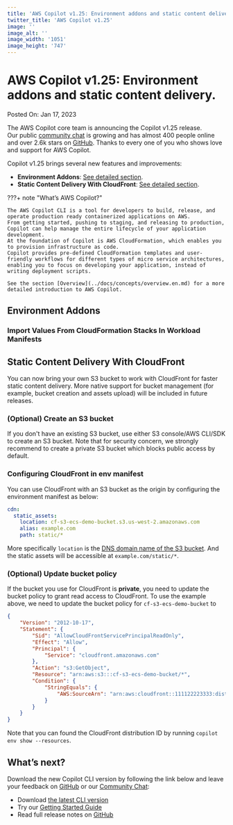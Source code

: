 ```yaml
---
title: 'AWS Copilot v1.25: Environment addons and static content delivery.'
twitter_title: 'AWS Copilot v1.25'
image: ''
image_alt: ''
image_width: '1051'
image_height: '747'
---
```


# AWS Copilot v1.25: Environment addons and static content delivery.

Posted On: Jan 17, 2023

The AWS Copilot core team is announcing the Copilot v1.25 release.  
Our public [сommunity сhat](https://gitter.im/aws/copilot-cli) is growing and has almost 400 people online and over 2.6k stars on [GitHub](http://github.com/aws/copilot-cli/).
Thanks to every one of you who shows love and support for AWS Copilot.

Copilot v1.25 brings several new features and improvements:

- **Environment Addons**: [See detailed section](#environment-addons).
- **Static Content Delivery With CloudFront**: [See detailed section](#static-content-delivery-with-cloudfront).

???+ note "What’s AWS Copilot?"

    The AWS Copilot CLI is a tool for developers to build, release, and operate production ready containerized applications on AWS.
    From getting started, pushing to staging, and releasing to production, Copilot can help manage the entire lifecycle of your application development.
    At the foundation of Copilot is AWS CloudFormation, which enables you to provision infrastructure as code.
    Copilot provides pre-defined CloudFormation templates and user-friendly workflows for different types of micro service architectures,
    enabling you to focus on developing your application, instead of writing deployment scripts.

    See the section [Overview](../docs/concepts/overview.en.md) for a more detailed introduction to AWS Copilot.

## Environment Addons
### Import Values From CloudFormation Stacks In Workload Manifests

## Static Content Delivery With CloudFront
You can now bring your own S3 bucket to work with CloudFront for faster static content delivery. More native support for bucket management (for example, bucket creation and assets upload) will be included in future releases.

### (Optional) Create an S3 bucket
If you don't have an existing S3 bucket, use either S3 console/AWS CLI/SDK to create an S3 bucket. Note that for security concern, we strongly recommend to create a private S3 bucket which blocks public access by default.

### Configuring CloudFront in env manifest
You can use CloudFront with an S3 bucket as the origin by configuring the environment manifest as below:

```yaml
cdn:
  static_assets:
    location: cf-s3-ecs-demo-bucket.s3.us-west-2.amazonaws.com
    alias: example.com
    path: static/*
```

More specifically `location` is the [DNS domain name of the S3 bucket](https://docs.aws.amazon.com/AmazonCloudFront/latest/DeveloperGuide/distribution-web-values-specify.html#DownloadDistValuesDomainName). And the static assets will be accessible at `example.com/static/*`.

### (Optional) Update bucket policy
If the bucket you use for CloudFront is **private**, you need to update the bucket policy to grant read access to CloudFront. To use the example above, we need to update the bucket policy for `cf-s3-ecs-demo-bucket` to

```json
{
    "Version": "2012-10-17",
    "Statement": {
        "Sid": "AllowCloudFrontServicePrincipalReadOnly",
        "Effect": "Allow",
        "Principal": {
            "Service": "cloudfront.amazonaws.com"
        },
        "Action": "s3:GetObject",
        "Resource": "arn:aws:s3:::cf-s3-ecs-demo-bucket/*",
        "Condition": {
            "StringEquals": {
                "AWS:SourceArn": "arn:aws:cloudfront::111122223333:distribution/EDFDVBD6EXAMPLE"
            }
        }
    }
}
```

Note that you can found the CloudFront distribution ID by running `copilot env show --resources`.

## What’s next?

Download the new Copilot CLI version by following the link below and leave your feedback on [GitHub](https://github.com/aws/copilot-cli/) or our [Community Chat](https://gitter.im/aws/copilot-cli):

- Download [the latest CLI version](../docs/getting-started/install.en.md)
- Try our [Getting Started Guide](../docs/getting-started/first-app-tutorial.en.md)
- Read full release notes on [GitHub](https://github.com/aws/copilot-cli/releases/tag/v1.25.0)
